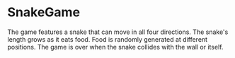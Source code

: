 # SnakeGame
The game features a snake that can move in all four directions. The snake's length grows as it eats food. Food is randomly generated at different positions. The game is over when the snake collides with the wall or itself.
